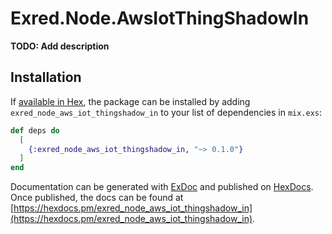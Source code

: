 # Exred.Node.AwsIotThingShadowIn

**TODO: Add description**

## Installation

If [available in Hex](https://hex.pm/docs/publish), the package can be installed
by adding `exred_node_aws_iot_thingshadow_in` to your list of dependencies in `mix.exs`:

```elixir
def deps do
  [
    {:exred_node_aws_iot_thingshadow_in, "~> 0.1.0"}
  ]
end
```

Documentation can be generated with [ExDoc](https://github.com/elixir-lang/ex_doc)
and published on [HexDocs](https://hexdocs.pm). Once published, the docs can
be found at [https://hexdocs.pm/exred_node_aws_iot_thingshadow_in](https://hexdocs.pm/exred_node_aws_iot_thingshadow_in).

